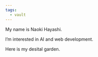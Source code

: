 ```yaml
---
tags:
  - vault
---
```


My name is Naoki Hayashi.

I’m interested in AI and web development.

Here is my desital garden.
